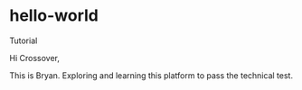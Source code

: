 # hello-world
Tutorial

Hi Crossover,

This is Bryan. Exploring and learning this platform to pass the technical test.

